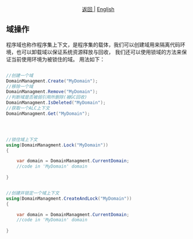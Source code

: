 <p align="center">
 <a href="https://natasha.dotnetcore.xyz/"> 返回 </a> |  <a href="https://natasha.dotnetcore.xyz/en/domain.html">English</a>
</p>  


## 域操作

程序域也称作程序集上下文，是程序集的载体，我们可以创建域用来隔离代码环境，也可以卸载域以保证系统资源释放与回收，
我们还可以使用锁域的方法来保证当前使用环境为被锁住的域。
用法如下：

```C#

//创建一个域
DomainManagment.Create("MyDomain");
//移除一个域
DomainManagment.Remove("MyDomain");
//判断域是否被弱引用所删除(被GC回收)
DomainManagment.IsDeleted("MyDomain");
//获取一个ALC上下文
DomainManagment.Get("MyDomain");




//锁住域上下文
using(DomainManagment.Lock("MyDomain"))
{

    var domain = DomainManagment.CurrentDomain;
    //code in 'MyDomain' domain 
    
}


//创建并锁定一个域上下文
using(DomainManagment.CreateAndLock("MyDomain"))
{

    var domain = DomainManagment.CurrentDomain;
    //code in 'MyDomain' domain 
    
}

```
